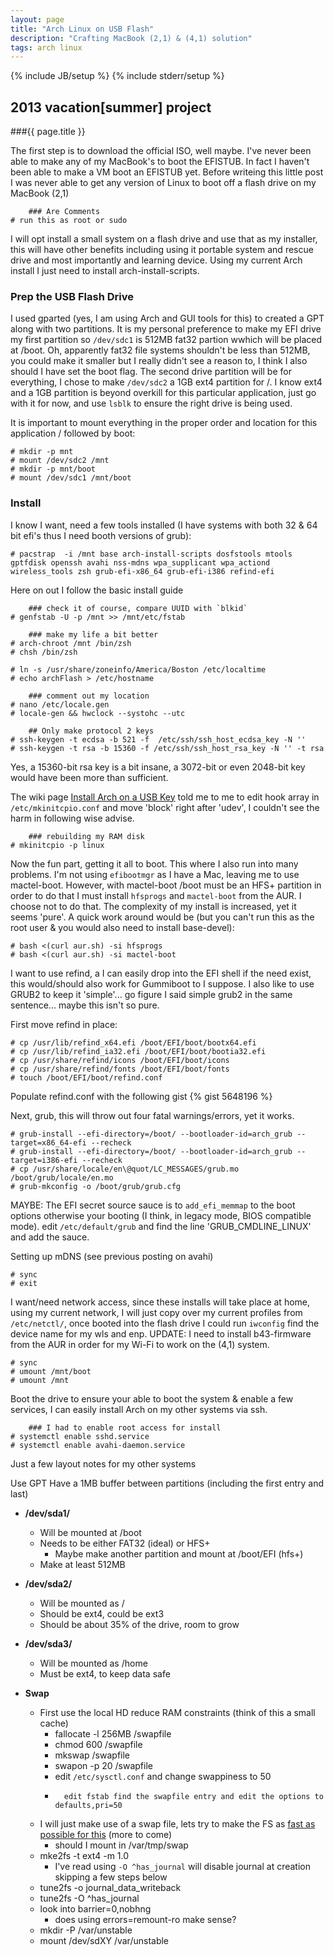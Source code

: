 ```yaml
---
layout: page
title: "Arch Linux on USB Flash"
description: "Crafting MacBook (2,1) & (4,1) solution"
tags: arch linux
---
```

{% include JB/setup %}
{% include stderr/setup %}
## 2013 vacation[summer] project

###{{ page.title }}

The first step is to download the official ISO, well maybe. I've never been able to make any of my MacBook's to boot the EFISTUB. In fact I haven't been able to make a VM boot an EFISTUB yet. Before writeing this little post I was never able to get any version of Linux to boot off a flash drive on my MacBook (2,1)

		### Are Comments
	# run this as root or sudo

I will opt install a small system on a flash drive and use that as my installer, this will have other benefits including using it portable system and rescue drive and most importantly and learning device. Using my current Arch install I just need to install arch-install-scripts.

### Prep the USB Flash Drive
I used gparted (yes, I am using Arch and GUI tools for this) to created a GPT along with two partitions. It is my personal preference to make my EFI drive my first partition so `/dev/sdc1` is 512MB fat32 partion wwhich will be placed at /boot. Oh, apparently fat32 file systems shouldn't be less than 512MB, you could make it smaller but I really didn't see a reason to, I think I also should I have set the boot flag. The second drive partition will be for everything, I chose to make `/dev/sdc2` a 1GB ext4 partition for /. I know ext4 and a 1GB partition is beyond overkill for this particular application, just go with it for now, and use `lsblk` to ensure the right drive is being used.

It is important to mount everything in the proper order and location for this application / followed by boot:

	# mkdir -p mnt
	# mount /dev/sdc2 /mnt
	# mkdir -p mnt/boot
	# mount /dev/sdc1 /mnt/boot

### Install
I know I want, need a few tools installed (I have systems with both 32 & 64 bit efi's thus I need booth versions of grub):

	# pacstrap  -i /mnt base arch-install-scripts dosfstools mtools gptfdisk openssh avahi nss-mdns wpa_supplicant wpa_actiond wireless_tools zsh grub-efi-x86_64 grub-efi-i386 refind-efi

Here on out I follow the basic install guide
	
		### check it of course, compare UUID with `blkid`
	# genfstab -U -p /mnt >> /mnt/etc/fstab

		### make my life a bit better
	# arch-chroot /mnt /bin/zsh
	# chsh /bin/zsh

	# ln -s /usr/share/zoneinfo/America/Boston /etc/localtime
	# echo archFlash > /etc/hostname

		### comment out my location
	# nano /etc/locale.gen
	# locale-gen && hwclock --systohc --utc

		## Only make protocol 2 keys
	# ssh-keygen -t ecdsa -b 521 -f  /etc/ssh/ssh_host_ecdsa_key -N ''
	# ssh-keygen -t rsa -b 15360 -f /etc/ssh/ssh_host_rsa_key -N '' -t rsa

Yes, a 15360-bit rsa key is a bit insane, a 3072-bit or even 2048-bit key would have been more than sufficient.

The wiki page [Install Arch on a USB Key][wikiUSB] told me to me to edit hook array in `/etc/mkinitcpio.conf` and move 'block' right after 'udev', I couldn't see the harm in following wise advise.

		### rebuilding my RAM disk
	# mkinitcpio -p linux

Now the fun part, getting it all to boot. This where I also run into many problems. I'm not using `efibootmgr` as I have a Mac, leaving me to use mactel-boot. However, with mactel-boot /boot must be an HFS+ partition in order to do that I must install `hfsprogs` and `mactel-boot` from the AUR. I choose not to do that. The complexity of my install is increased, yet it seems 'pure'. A quick work around would be (but you can't run this as the root user & you would also need to install base-devel):

	# bash <(curl aur.sh) -si hfsprogs
	# bash <(curl aur.sh) -si mactel-boot

 I want to use refind, a I can easily drop into the EFI shell if the need exist, this would/should also work for Gummiboot to I suppose. I also like to use GRUB2 to keep it 'simple'... go figure I said simple grub2 in the same sentence... maybe this isn't so pure.

 First move refind in place:

	# cp /usr/lib/refind_x64.efi /boot/EFI/boot/bootx64.efi
	# cp /usr/lib/refind_ia32.efi /boot/EFI/boot/bootia32.efi
	# cp /usr/share/refind/icons /boot/EFI/boot/icons
	# cp /usr/share/refind/fonts /boot/EFI/boot/fonts
	# touch /boot/EFI/boot/refind.conf


Populate refind.conf with the following gist
 {% gist 5648196 %}

Next, grub, this will throw out four fatal warnings/errors, yet it works.

	# grub-install --efi-directory=/boot/ --bootloader-id=arch_grub --target=x86_64-efi --recheck
	# grub-install --efi-directory=/boot/ --bootloader-id=arch_grub --target=i386-efi --recheck
	# cp /usr/share/locale/en\@quot/LC_MESSAGES/grub.mo /boot/grub/locale/en.mo
	# grub-mkconfig -o /boot/grub/grub.cfg

MAYBE: The EFI secret source sauce is to `add_efi_memmap` to the boot options otherwise your booting (I think, in legacy mode, BIOS compatible mode). edit `/etc/default/grub` and find the line 'GRUB_CMDLINE_LINUX' and add the sauce.


Setting up mDNS (see previous posting on avahi)

	# sync
	# exit

I want/need network access, since these installs will take place at home, using my current network, I will just copy over my current profiles from `/etc/netctl/`, once booted into the flash drive I could run `iwconfig` find the device name for my wls and enp. UPDATE: I need to install b43-firmware from the AUR in order for my Wi-Fi to work on the (4,1) system.

	# sync
	# umount /mnt/boot
	# umount /mnt

Boot the drive to ensure your able to boot the system & enable a few services, I can easily install Arch on my other systems via ssh.

		### I had to enable root access for install
	# systemctl enable sshd.service
	# systemctl enable avahi-daemon.service

Just a few layout notes for my other systems

Use GPT
Have a 1MB buffer between partitions (including the first entry and last)

- **/dev/sda1/**
	- Will be mounted at /boot
	- Needs to be either FAT32 (ideal) or HFS+
		- Maybe make another partition and mount at /boot/EFI (hfs+)
	- Make at least 512MB

- **/dev/sda2/**
	- Will be mounted as /
	- Should be ext4, could be ext3
	- Should be about 35% of the drive, room to grow
- **/dev/sda3/**
	- Will be mounted as /home
	- Must be ext4, to keep data safe
- **Swap**
	- First use the local HD reduce RAM constraints (think of this a small cache)
		- fallocate -l 256MB /swapfile
		- chmod 600 /swapfile
		- mkswap /swapfile
		- swapon -p 20 /swapfile
		- edit `/etc/sysctl.conf` and change swappiness to 50
		- 		edit fstab find the swapfile entry and edit the options to defaults,pri=50
	- I will just make use of a swap file, lets try to make the FS as [fast as possible for this][fastSwap] (more to come) 
		- should I mount in /var/tmp/swap
	- mke2fs -t ext4 -m 1.0
		- I've read using  `-O ^has_journal` will disable journal at creation skipping a few steps below
	- tune2fs -o journal_data_writeback
	- tune2fs -O ^has_journal
	- look into barrier=0,nobhng
		- does using errors=remount-ro make sense?
	- mkdir -P /var/unstable
	- mount /dev/sdXY /var/unstable


[wikiUSB]: https://wiki.archlinux.org/index.php/Usb_install
[fastSwap]: http://fenidik.blogspot.com/2010/03/ext4-di-sable-journal.html
[extDiff]: http://www.thegeekstuff.com/2011/05/ext2-ext3-ext4/